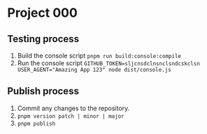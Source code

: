 # Project 000

## Testing process

1. Build the console script
`pnpm run build:console:compile`
2. Run the console script
`GITHUB_TOKEN=sljcnsdclnsnclsndcskclsn USER_AGENT="Amazing App 123" node dist/console.js`

## Publish process

1. Commit any changes to the repository.
2. `pnpm version patch | minor | major`
3. `pnpm publish`
